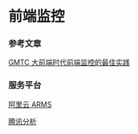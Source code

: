 # 前端监控

### 参考文章

[GMTC 大前端时代前端监控的最佳实践](https://zhuanlan.zhihu.com/p/38637451)

### 服务平台

[阿里云 ARMS](https://help.aliyun.com/document_detail/58652.html)

[腾讯分析](https://ta.qq.com/#/)